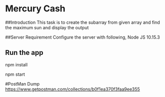 # Mercury Cash
##Introduction
This task is to create the subarray from given array and find the maximum sun and display the output 

##Server Requirement
Configure the server with following,
Node JS 10.15.3

## Run the app

npm install

npm start

#PostMan Dump
https://www.getpostman.com/collections/b0f1ea370f3faa9ee355